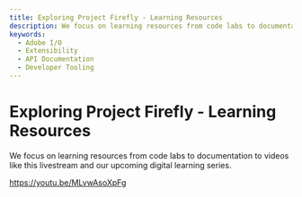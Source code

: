 ```yaml
---
title: Exploring Project Firefly - Learning Resources
description: We focus on learning resources from code labs to documentation to videos like this livestream and our upcoming digital learning series.   
keywords:
  - Adobe I/O
  - Extensibility
  - API Documentation
  - Developer Tooling  
---
```


# Exploring Project Firefly - Learning Resources

We focus on learning resources from code labs to documentation to videos like this livestream and our upcoming digital learning series.

<Media slots="video"/>

<https://youtu.be/MLvwAsoXpFg>
